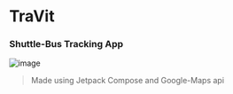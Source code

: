 # TraVit

### Shuttle-Bus Tracking App

![image](https://github.com/Ashwani1330/TraVit/assets/84962178/d5df7f5b-f3b6-40f2-bbcb-15bcc0c09b28)

> Made using Jetpack Compose and Google-Maps api
